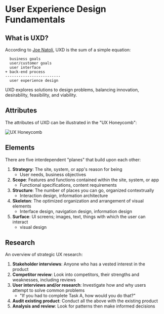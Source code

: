 # User Experience Design Fundamentals

## What is UXD?
According to [Joe Natoli](https://www.givegoodux.com/), UXD is the sum of a simple equation:

```
  business goals
  user/customer goals
  user interface
+ back-end process
-------------------------
  user experience design
```

UXD explores solutions to design problems, balancing innovation, desirability, feasibility, and viability.

## Attributes
The attributes of UXD can be illustrated in the "UX Honeycomb":

![UX Honeycomb](https://vectr.com/seanmcp/g1kF7mZWvR.svg?width=404.58247697343427&height=336.5947880054467&select=b11HBPsWmU,eDiAyEho4,e1jhkaKPp1,cYIlAgm4K,hkYuD8l0S,aSSJisxuL,a6tdFyUX2,c7tq6zapw8,d66jyfwLm,b6TApWnQvb,a1cXwvESu0,bNhy02sam,c1WJrQF1vZ,l2TS4UwyLW&source=selection)

## Elements
There are five interdependent "planes" that build upon each other:

1. **Strategry**: The site, system, or app's reason for being
   - User needs, business objectives
2. **Scope**: Features and functions contained within the site, system, or app
   - Functional specifications, content requirements
3. **Structure**: The number of places you can go, organized contextrually
   - Interaction design, information architecture
4. **Skeleton**: The optimized organization and arrangement of visual elements
   - Interface design, navigation design, information design
5. **Surface**: UI screens; images, text, things with which the user can interact
   - visual design

## Research
An overview of strategic UX research:

1. **Stakeholder interviews**: Anyone who has a vested interest in the product
2. **Competitor review**: Look into competitors, their strengths and weaknesses, including reviews
3. **User interviews and/or research**: Investigate how and why users attempt to solve common problems
   - "If you had to complete Task A, how would you do that?"
4. **Audit existing product**: Conduct all the above with the existing product
5. **Analysis and review**: Look for patterns then make informed decisions
